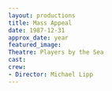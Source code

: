 ```yaml
---
layout: productions
title: Mass Appeal
date: 1987-12-31
approx_date: year
featured_image:
Theatre: Players by the Sea
cast:
crew:
- Director: Michael Lipp
---
```

